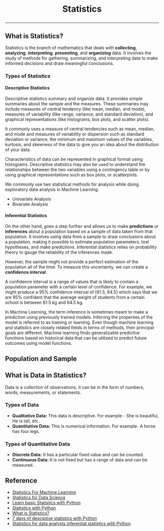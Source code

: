 # <p align="center"> Statistics </p>
---
## What is Statistics?
Statistics is the branch of mathematics that deals with **collecting**, **analyzing**, **interpreting**, **presenting**, and **organizing** data. It involves the study of methods for gathering, summarizing, and interpreting data to make informed decisions and draw meaningful conclusions.

### Types of Statistics
#### Descriptive Statistics
Descriptive statistics summary and organize data. It provides simple summaries about the sample and the measures. These summaries may include measures of central tendency (like mean, median, and mode), measures of variability (like range, variance, and standard deviation), and graphical representations (like histograms, box plots, and scatter plots).

It commonly uses a measure of central tendencies such as mean, median, and mode and measures of variability or dispersion such as standard deviation or variance, the minimum and maximum values of the variables, kurtosis, and skewness of the data to give you an idea about the distribution of your data.

Characteristics of data can be represented in graphical format using histograms. Descriptive statistics may also be used to understand the relationships between the two variables using a contingency table or by using graphical representations such as box plots, or scatterplots.

We commonly use two statistical methods for analysis while doing exploratory data analysis in Machine Learning.
* Univariate Analysis
* Bivariate Analysis

#### Inferential Statistics
On the other hand, goes a step further and allows us to make **predictions** or **inferences** about a population based on a sample of data taken from that population. It involves using data from a sample to draw conclusions about a population, making it possible to estimate population parameters, test hypotheses, and make predictions. Inferential statistics relies on probability theory to gauge the reliability of the inferences made.

However, the sample might not provide a perfect estimation of the population all of the time. To measure this uncertainty, we can create a **confidence interval**.

A confidence interval is a range of values that is likely to contain a population parameter with a certain level of confidence. For example, we might produce a 95% confidence interval of [61.5, 64.5] which says that we are 95% confident that the average weight of students from a certain school is between 61.5 kg and 64.5 kg.

In Machine Learning, the term inference is sometimes meant to make a prediction using previously trained models. Inferring the properties of the model is referred to as training or learning. Even though machine learning and statistics are closely related fields in terms of methods, their principal goals are different. Machine learning finds generalizable predictive functions based on historical data that can be utilized to predict future outcomes using model functions.

## Population and Sample

## What is Data in Statistics?
Data is a collection of observations, it can be in the form of numbers, words, measurements, or statements.
### Types of Data
* **Qualitative Data:** This data is descriptive. For example - She is beautiful, He is tall, etc.
* **Quantitative Data:** This is numerical information. For example- A horse has four legs.
### Types of Quantitative Data
* **Discrete Data:** It has a particular fixed value and can be counted.
* **Continuous Data:** It is not fixed but has a range of data and can be measured.

## Reference
* [Statistics For Machine Learning](https://www.geeksforgeeks.org/statistics-for-machine-learning/)
* [Statistics for Data Science](https://www.geeksforgeeks.org/statistics-for-data-science/)
* [Learn basic Statistics with Python](https://medium.com/@skhans/learn-basic-statistics-with-python-cc0f45275929)
* [Statistics with Python](https://kelvincheng-ds.medium.com/statistics-with-python-739f46f4d71e)
* [What is Statistics?](https://medium.com/@madhuri15/7-days-of-statistics-for-data-science-day-01-what-is-statistics-28ccc82c6a4f)
* [7 days of desciptive statistics with Python](https://medium.com/data-bistrot/7-days-of-descriptive-statistics-with-python-8c064e31eef9)
* [Statistics for data analysts inferential statistics with Python](https://medium.com/codex/statistics-for-data-analysts-inferential-statistics-with-python-de8b7f49cfa)
